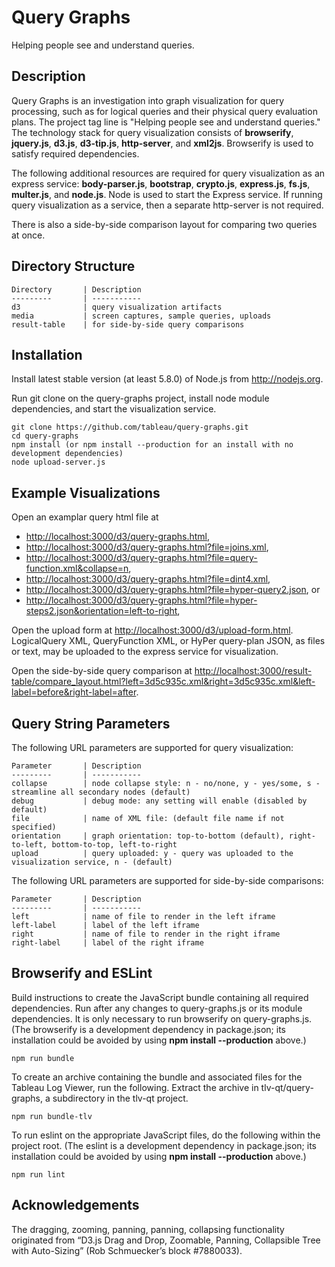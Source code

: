 Query Graphs
============

Helping people see and understand queries.

Description
-----------

Query Graphs is an investigation into graph visualization for query processing, such as for logical queries and their physical
query evaluation plans. The project tag line is "Helping people see and understand queries."
The technology stack for query visualization consists of
**browserify**, 
**jquery.js**,
**d3.js**,
**d3-tip.js**, 
**http-server**, and
**xml2js**.
Browserify is used to satisfy required dependencies.

The following additional resources are required for query visualization as an express service:
**body-parser.js**,
**bootstrap**,
**crypto.js**,
**express.js**,
**fs.js**,
**multer.js**, and
**node.js**.
Node is used to start the Express service.
If running query visualization as a service, then a separate http-server is not required.

There is also a side-by-side comparison layout for comparing two queries at once.

Directory Structure
-------------------

```
Directory       | Description
---------       | -----------
d3              | query visualization artifacts
media           | screen captures, sample queries, uploads
result-table    | for side-by-side query comparisons
```

Installation
------------

Install latest stable version (at least 5.8.0) of Node.js from <http://nodejs.org>.

Run git clone on the query-graphs project, install node module dependencies, and
start the visualization service.

```shell
git clone https://github.com/tableau/query-graphs.git
cd query-graphs
npm install (or npm install --production for an install with no development dependencies)
node upload-server.js
```

Example Visualizations
----------------------

Open an examplar query html file at 
* <http://localhost:3000/d3/query-graphs.html>, 
* <http://localhost:3000/d3/query-graphs.html?file=joins.xml>,
* <http://localhost:3000/d3/query-graphs.html?file=query-function.xml&collapse=n>,
* <http://localhost:3000/d3/query-graphs.html?file=dint4.xml>,
* <http://localhost:3000/d3/query-graphs.html?file=hyper-query2.json>, or
* <http://localhost:3000/d3/query-graphs.html?file=hyper-steps2.json&orientation=left-to-right>,

Open the upload form at 
<http://localhost:3000/d3/upload-form.html>.
LogicalQuery XML, QueryFunction XML, or HyPer query-plan JSON, as files or text, 
may be uploaded to the express service for visualization.

Open the side-by-side query comparison at 
<http://localhost:3000/result-table/compare_layout.html?left=3d5c935c.xml&right=3d5c935c.xml&left-label=before&right-label=after>.

Query String Parameters
-----------------------

The following URL parameters are supported for query visualization:

```
Parameter       | Description
---------       | -----------
collapse        | node collapse style: n - no/none, y - yes/some, s - streamline all secondary nodes (default)
debug           | debug mode: any setting will enable (disabled by default)
file            | name of XML file: (default file name if not specified)
orientation     | graph orientation: top-to-bottom (default), right-to-left, bottom-to-top, left-to-right
upload          | query uploaded: y - query was uploaded to the visualization service, n - (default)

```

The following URL parameters are supported for side-by-side comparisons:

```
Parameter       | Description
---------       | -----------
left            | name of file to render in the left iframe
left-label      | label of the left iframe
right           | name of file to render in the right iframe
right-label     | label of the right iframe
```

Browserify and ESLint
---------------------

Build instructions to create the JavaScript bundle containing all required dependencies.
Run after any changes to query-graphs.js or its module dependencies.
It is only necessary to run browserify on query-graphs.js.
(The browserify is a development dependency in package.json;
its installation could be avoided by using **npm install --production** above.)

```shell
npm run bundle
```

To create an archive containing the bundle and associated files for the Tableau Log Viewer, run
the following. Extract the archive in tlv-qt/query-graphs, a subdirectory in the tlv-qt project.

```shell
npm run bundle-tlv
```

To run eslint on the appropriate JavaScript files, do the following within the project root.
(The eslint is a development dependency in package.json;
its installation could be avoided by using **npm install --production** above.)

```shell
npm run lint
```

Acknowledgements 
----------------

The dragging, zooming, panning, panning, collapsing functionality originated from 
“D3.js Drag and Drop, Zoomable, Panning, Collapsible Tree with Auto-Sizing” (Rob Schmuecker’s block #7880033).

